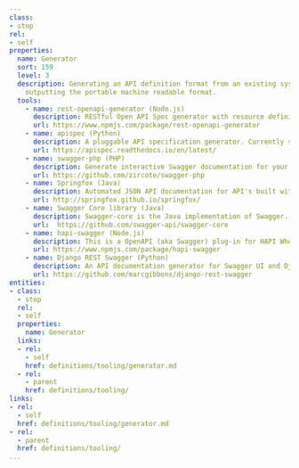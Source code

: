```yaml
---
class:
- stop
rel:
- self
properties:
  name: Generator
  sort: 159
  level: 3
  description: Generating an API definition format from an existing system or platform,
    outputting the portable machine readable format.
  tools:
    - name: rest-openapi-generator (Node.js)
      description: RESTful Open API Spec generator with resource definitions.
      url: https://www.npmjs.com/package/rest-openapi-generator
    - name: apispec (Python)
      description: A pluggable API specification generator. Currently supports the OpenAPI specification (f.k.a. Swagger 2.0).
      url: https://apispec.readthedocs.io/en/latest/
    - name: swagger-php (PHP)
      description: Generate interactive Swagger documentation for your RESTful API using doctrine annotations.
      url: https://github.com/zircote/swagger-php
    - name: Springfox (Java)
      description: Automated JSON API documentation for API's built with Spring.
      url: http://springfox.github.io/springfox/
    - name: Swagger Core library (Java)
      description: Swagger-core is the Java implementation of Swagger. Current version supports JAX-RS and plain servlets. Integration with the Play! framework has been moved to Swagger-Play.
      url:  https://github.com/swagger-api/swagger-core
    - name: hapi-swagger (Node.js)
      description: This is a OpenAPI (aka Swagger) plug-in for HAPI When installed it will self document the API interface in a project.
      url: https://www.npmjs.com/package/hapi-swagger
    - name: Django REST Swagger (Python)
      description: An API documentation generator for Swagger UI and Django REST Framework
      url: https://github.com/marcgibbons/django-rest-swagger                                     
entities:
- class:
  - stop
  rel:
  - self
  properties:
    name: Generator
  links:
  - rel:
    - self
    href: definitions/tooling/generator.md
  - rel:
    - parent
    href: definitions/tooling/
links:
- rel:
  - self
  href: definitions/tooling/generator.md
- rel:
  - parent
  href: definitions/tooling/
...
```


